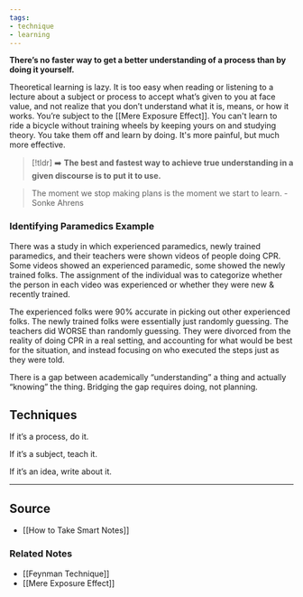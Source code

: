 ```yaml
---
tags:
- technique
- learning
---
```

**There’s no faster way to get a better understanding of a process than by doing it yourself.**

Theoretical learning is lazy. It is too easy when reading or listening to a lecture about a subject or process to accept what’s given to you at face value, and not realize that you don’t understand what it is, means, or how it works. You’re subject to the [[Mere Exposure Effect]]. You can't learn to ride a bicycle without training wheels by keeping yours on and studying theory. You take them off and learn by doing. It's more painful, but much more effective. 

> [!tldr] ➡️ **The best and fastest way to achieve true understanding in a given discourse is to put it to use.**

> The moment we stop making plans is the moment we start to learn. - Sonke Ahrens
> 

### Identifying Paramedics Example

There was a study in which experienced paramedics, newly trained paramedics, and their teachers were shown videos of people doing CPR. Some videos showed an experienced paramedic, some showed the newly trained folks. The assignment of the individual was to categorize whether the person in each video was experienced or whether they were new & recently trained.

The experienced folks were 90% accurate in picking out other experienced folks. The newly trained folks were essentially just randomly guessing. The teachers did WORSE than randomly guessing. They were divorced from the reality of doing CPR in a real setting, and accounting for what would be best for the situation, and instead focusing on who executed the steps just as they were told.

There is a gap between academically “understanding” a thing and actually “knowing” the thing. Bridging the gap requires doing, not planning. 

## Techniques

If it’s a process, do it. 

If it’s a subject, teach it.

If it’s an idea, write about it.

---

## Source
- [[How to Take Smart Notes]]

### Related Notes
- [[Feynman Technique]]
- [[Mere Exposure Effect]]